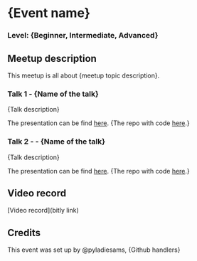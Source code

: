 # {Event name}
### Level: {Beginner, Intermediate, Advanced}

## Meetup description
This meetup is all about {meetup topic description}.

### Talk 1 - {Name of the talk}

{Talk description}

The presentation can be find [here](link). {The repo with code [here](link).}

### Talk 2 - - {Name of the talk}

{Talk description}

The presentation can be find [here](link). {The repo with code [here](link).}

## Video record
[Video record](bitly link)

## Credits
This event was set up by @pyladiesams, {Github handlers}
